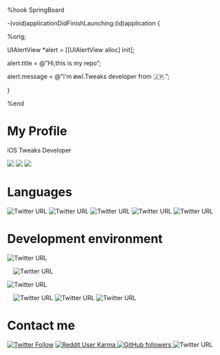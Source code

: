 %hook SpringBoard

-(void)applicationDidFinishLaunching:(id)application {

%orig;

UIAlertView *alert = [[UIAlertView alloc] init];

alert.title = @”Hi,this is my repo”;

alert.message = @”i'm øwl.Tweaks developer from 🇯🇵.”;

}

%end 
# My Profile 
iOS Tweaks Developer 

![](https://github-profile-summary-cards.vercel.app/api/cards/profile-details?username=owl4ce-nest&theme=nord_bright)
![](https://github-profile-summary-cards.vercel.app/api/cards/repos-per-language?username=owl4ce-nest&theme=nord_bright)
![](https://github-profile-summary-cards.vercel.app/api/cards/most-commit-language?username=owl4ce-nest&theme=nord_bright)

# Languages
<p align="left">
<img alt="Twitter URL" src="https://img.shields.io/twitter/url?color=515151&label=HTML5&logo=html5&style=plastic&url=https%3A%2F%2Fshields.io">
<img alt="Twitter URL" src="https://img.shields.io/twitter/url?color=515151&label=CSS3&logo=CSS3&style=plastic&url=https%3A%2F%2Fshields.io">
<img alt="Twitter URL" src="https://img.shields.io/twitter/url?color=515151&label=Swift&logo=swift&style=plastic&url=https%3A%2F%2Fshields.io">
<img alt="Twitter URL" src="https://img.shields.io/twitter/url?color=515151&label=C-language&logo=c&style=plastic&url=https%3A%2F%2Fshields.io">
<img alt="Twitter URL" src="https://img.shields.io/twitter/url?color=515151&label=Python&logo=python&style=plastic&url=https%3A%2F%2Fshields.io">
</p>

# Development environment
<img alt="Twitter URL" src="https://img.shields.io/twitter/url?color=515151&label=Windows&logo=windows&style=plastic&url=https%3A%2F%2Fshields.io">
<p align="left">
&emsp;<img alt="Twitter URL" src="https://img.shields.io/twitter/url?color=515151&label=VScode&logo=visual%20studio&style=plastic&url=https%3A%2F%2Fshields.io">
</p>    
<img alt="Twitter URL" src="https://img.shields.io/twitter/url?color=515151&label=macos&logo=macos&style=plastic&url=https%3A%2F%2Fshields.io">
<p align="left">
&emsp;<img alt="Twitter URL" src="https://img.shields.io/twitter/url?color=515151&label=Xcode&logo=Xcode&style=plastic&url=https%3A%2F%2Fshields.io">
<img alt="Twitter URL" src="https://img.shields.io/twitter/url?color=515151&label=VScode&logo=visual%20studio&style=plastic&url=https%3A%2F%2Fshields.io">
    <img alt="Twitter URL" src="https://img.shields.io/twitter/url?color=515151&label=Sublime%20Text&logo=sublime%20text&style=plastic&url=https%3A%2F%2Fshields.io">
</p>

# Contact me
<p align="left">
<a href="https://twitter.com/root_melon">
<img alt="Twitter Follow" src="https://img.shields.io/twitter/follow/root_melon?color=blue&label=Twitter&logo=twitter&style=plastic"></a>
<a href="https://www.reddit.com/user/melon4ce">
<img alt="Reddit User Karma" src="https://img.shields.io/reddit/user-karma/link/melon4ce?label=Reddit&logo=reddit&style=plastic">  </a>
 <a href="https://github.com/owl4ce-nest">
    <img alt="GitHub followers" src="https://img.shields.io/github/followers/owl4ce-nest?label=Github&logo=github&style=plastic">
  </a>
<img alt="Twitter URL" src="https://img.shields.io/twitter/url?color=515151&label=Discord%20%C3%B8wl4ce%232586&logo=discord&style=plastic&url=https%3A%2F%2Fshields.io"></p>
